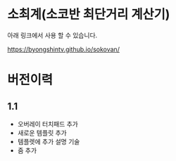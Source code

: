 # 소최계(소코반 최단거리 계산기)
아래 링크에서 사용 할 수 있습니다.

https://byongshintv.github.io/sokovan/ 

# 버전이력
## 1.1
 - 오버레이 터치패드 추가
 - 새로운 템플릿 추가
 - 템플렛에 추가 설명 기술
 - 줌 추가